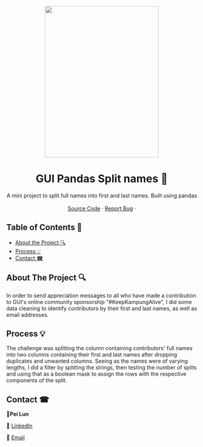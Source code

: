 <!DOCTYPE html>
<html>

   <body>
<p align="center">
      <img src="https://groundupinitiative.org/wp-content/uploads/2017/06/GUIlogo_med.png" width="300"
         height="400">
   </body>
</html>

  <!-- TITLE -->

  <h1 align="center"> GUI Pandas Split names 📂</a></h1>
  <p align="center">
    A mini project to split full names into first and last names. Built using pandas 
    <br />
    <br />
    <a href="https://github.com/peilunnn/GUIUnifiedPayments-splitting-first-and-last-names-.ipynb/blob/master/GUIUnifiedPayments(splitting%20first%20and%20last%20names).ipynb">Source Code</a>
    ·
    <a href="https://github.com/peilunnn/GUIUnifiedPayments-splitting-first-and-last-names-.ipynb/issues">Report Bug</a>
    ·
  </p>

</p>



<!-- TABLE OF CONTENTS -->

## Table of Contents 📑

* [About the Project 🔍](#about-the-project)
* [Process 💡](#process)
* [Contact ☎](#contact)





## About The Project 🔍

In order to send appreciation messages to all who have made a contribution to GUI's online community sponsorship "#KeepKampungAlive", I did some data cleaning to identify contributors by their first and last names, as well as email addresses.  




## Process 💡

The challenge was splitting the column containing contributors' full names into two columns containing their first and last names after dropping duplicates and unwanted columns. Seeing as the names were of varying lengths, I did a filter by splitting the strings, then testing the number of splits and using that as a boolean mask to assign the rows with the respective components of the split.






## Contact ☎

🥂**Pei Lun** 

🔗 [LinkedIn](https://www.linkedin.com/in/pei-lun-tan/)

📧 [Email](mailto:peilunnn@gmail.com)
